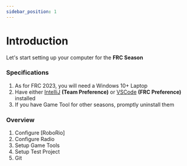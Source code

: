 ```yaml
---
sidebar_position: 1
---
```


# Introduction

Let's start setting up your computer for the **FRC Season**
### Specifications
1. As for FRC 2023, you will need a Windows 10+ Laptop 
2. Have either [IntelliJ](https://www.jetbrains.com/idea/) <b>(Team Preference)</b> or [VSCode](https://code.visualstudio.com/) **(FRC Preference)** installed
3. If you have Game Tool for other seasons, promptly uninstall them

### Overview
1. Configure [RoboRio]
2. Configure Radio
3. Setup Game Tools
4. Setup Test Project
5. Git